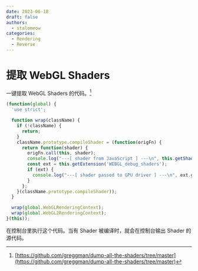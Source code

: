 ```yaml
---
date: 2023-06-18
draft: false
authors:
  - stalomeow
categories:
  - Rendering
  - Reverse
---
```


# 提取 WebGL Shaders

一键提取 WebGL Shaders 的代码。[^1]

<!-- more -->

``` js
(function(global) {
  'use strict';

  function wrap(className) {
    if (!className) {
      return;
    }
    className.prototype.compileShader = (function(origFn) {
      return function(shader) {
        origFn.call(this, shader);
        console.log("---[ shader from JavaScript ] ---\n", this.getShaderSource(shader));
        const ext = this.getExtension('WEBGL_debug_shaders');
        if (ext) {
          console.log("---[ shader passed to GPU driver ] ---\n", ext.getTranslatedShaderSource(shader));
        }
      };
    }(className.prototype.compileShader));
  }

  wrap(global.WebGLRenderingContext);
  wrap(global.WebGL2RenderingContext);
}(this));
```

在控制台里执行这个代码。当有 Shader 被编译时，就会在控制台输出 Shader 的源代码。

[^1]: [https://github.com/greggman/dump-all-the-shaders/tree/master](https://github.com/greggman/dump-all-the-shaders/tree/master)
